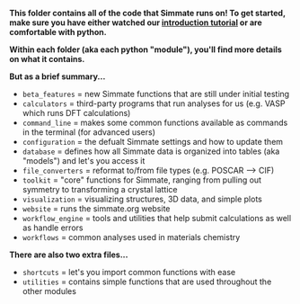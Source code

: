 
**This folder contains all of the code that Simmate runs on! To get started, make sure you have either watched our [introduction tutorial]() or are comfortable with python.**


**Within each folder (aka each python "module"), you'll find more details on what it contains.**

**But as a brief summary...**
- `beta_features` = new Simmate functions that are still under initial testing
- `calculators` = third-party programs that run analyses for us (e.g. VASP which runs DFT calculations)
- `command_line` = makes some common functions available as commands in the terminal (for advanced users)
- `configuration` = the defualt Simmate settings and how to update them
- `database` = defines how all Simmate data is organized into tables (aka "models") and let's you access it
- `file_converters` = reformat to/from file types (e.g. POSCAR --> CIF)
- `toolkit` = "core" functions for Simmate, ranging from pulling out symmetry to transforming a crystal lattice
- `visualization` = visualizing structures, 3D data, and simple plots
- `website` = runs the simmate.org website
- `workflow_engine` = tools and utilities that help submit calculations as well as handle errors
- `workflows` = common analyses used in materials chemistry


**There are also two extra files...**
- `shortcuts` = let's you import common functions with ease
- `utilities` = contains simple functions that are used throughout the other modules
